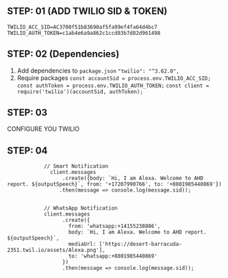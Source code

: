 ## STEP: 01 (ADD TWILIO SID & TOKEN)
`TWILIO_ACC_SID=AC3700f51b83690af5fa99ef4fa64d4bc7`
`TWILIO_AUTH_TOKEN=c1ab4e6a9a862c1ccd83b7d82d961498`

## STEP: 02 (Dependencies)
1. Add dependencies to `package.json`
`"twilio": "^3.62.0",`
2. Require packages
`const accountSid = process.env.TWILIO_ACC_SID;`
`const authToken = process.env.TWILIO_AUTH_TOKEN;`
`const client = require('twilio')(accountSid, authToken);`

## STEP: 03
CONFIGURE YOU TWILIO

## STEP: 04
```
            // Smart Notification
              client.messages
                  .create({body: `Hi, I am Alexa. Welcome to AHD report. ${outputSpeech}`, from: '+17207990766', to: '+8801985440869'})
                 .then(message => console.log(message.sid));


            // WhatsApp Notification
            client.messages
                  .create({
                    from: 'whatsapp:+14155238886',
                    body: `Hi, I am Alexa. Welcome to AHD report. ${outputSpeech}`,
                    mediaUrl: ['https://desert-barracuda-2351.twil.io/assets/Alexa.png'], 
                    to: 'whatsapp:+8801985440869'
                  })
                  .then(message => console.log(message.sid));
```